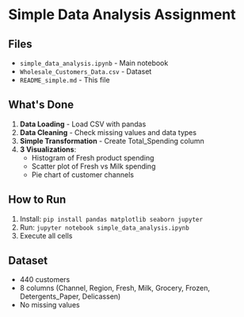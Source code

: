 # Simple Data Analysis Assignment

## Files
- `simple_data_analysis.ipynb` - Main notebook
- `Wholesale_Customers_Data.csv` - Dataset
- `README_simple.md` - This file

## What's Done
1. **Data Loading** - Load CSV with pandas
2. **Data Cleaning** - Check missing values and data types  
3. **Simple Transformation** - Create Total_Spending column
4. **3 Visualizations**:
   - Histogram of Fresh product spending
   - Scatter plot of Fresh vs Milk spending
   - Pie chart of customer channels

## How to Run
1. Install: `pip install pandas matplotlib seaborn jupyter`
2. Run: `jupyter notebook simple_data_analysis.ipynb`
3. Execute all cells

## Dataset
- 440 customers
- 8 columns (Channel, Region, Fresh, Milk, Grocery, Frozen, Detergents_Paper, Delicassen)
- No missing values
